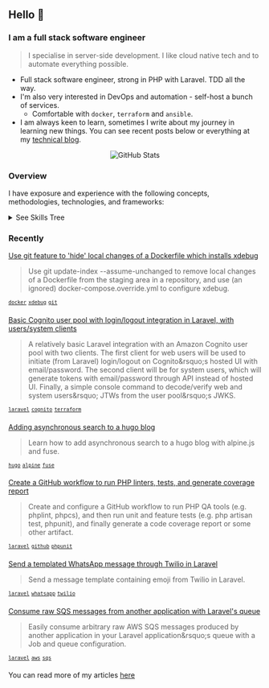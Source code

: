 ## Hello :wave: 

### I am a full stack software engineer

> I specialise in server-side development. I like cloud native tech and to automate everything possible.

* Full stack software engineer, strong in PHP with Laravel. TDD all the way.
* I'm also very interested in DevOps and automation - self-host a bunch of services.
  * Comfortable with `docker`, `terraform` and `ansible`.
* I am always keen to learn, sometimes I write about my journey in learning new things. You can see recent posts below or everything at my [technical blog](https://ac93.uk).

<p align="center"><img alt="GitHub Stats" src="https://static.ac93.uk/github-readme-stats.svg" /></p>

### Overview

I have exposure and experience with the following concepts, methodologies, technologies, and frameworks:

<details>
<summary>See Skills Tree</summary>

You can see the repository for rationale and [notes on generation](https://github.com/alistaircol/skills).

![skills](https://static.ac93.uk/resume/skills.png)

</details>

### Recently

<!-- BLOG-POST-LIST:START -->
[Use git feature to &#39;hide&#39; local changes of a Dockerfile which installs xdebug](https://ac93.uk/articles/git-update-index-assume-unchanged-dockerfile-for-xdebug/)
> Use git update-index --assume-unchanged to remove local changes of a Dockerfile from the staging area in a repository, and use &lpar;an ignored&rpar; docker-compose.override.yml to configure xdebug.

<sup>[`docker`](https://ac93.uk/tags/docker)</sup>&nbsp;<sup>[`xdebug`](https://ac93.uk/tags/xdebug)</sup>&nbsp;<sup>[`git`](https://ac93.uk/tags/git)</sup>&nbsp;

[Basic Cognito user pool with login/logout integration in Laravel, with users/system clients](https://ac93.uk/articles/laravel-integration-with-amazon-cognito/)
> A relatively basic Laravel integration with an Amazon Cognito user pool with two clients. The first client for web users will be used to initiate &lpar;from Laravel&rpar; login/logout on Cognito&amp;rsquo;s hosted UI with email/password. The second client will be for system users, which will generate tokens with email/password through API instead of hosted UI. Finally, a simple console command to decode/verify web and system users&amp;rsquo; JTWs from the user pool&amp;rsquo;s JWKS.

<sup>[`laravel`](https://ac93.uk/tags/laravel)</sup>&nbsp;<sup>[`cognito`](https://ac93.uk/tags/cognito)</sup>&nbsp;<sup>[`terraform`](https://ac93.uk/tags/terraform)</sup>&nbsp;

[Adding asynchronous search to a hugo blog](https://ac93.uk/articles/adding-async-search-to-hugo-project-with-alpine-and-fuse/)
> Learn how to add asynchronous search to a hugo blog with alpine.js and fuse.

<sup>[`hugo`](https://ac93.uk/tags/hugo)</sup>&nbsp;<sup>[`alpine`](https://ac93.uk/tags/alpine)</sup>&nbsp;<sup>[`fuse`](https://ac93.uk/tags/fuse)</sup>&nbsp;

[Create a GitHub workflow to run PHP linters, tests, and generate coverage report](https://ac93.uk/articles/laravel-github-workflow-lint-run-unit-and-feature-tests-and-generate-code-coverage-report/)
> Create and configure a GitHub workflow to run PHP QA tools &lpar;e.g. phplint, phpcs&rpar;, and then run unit and feature tests &lpar;e.g. php artisan test, phpunit&rpar;, and finally generate a code coverage report or some other artifact.

<sup>[`laravel`](https://ac93.uk/tags/laravel)</sup>&nbsp;<sup>[`github`](https://ac93.uk/tags/github)</sup>&nbsp;<sup>[`phpunit`](https://ac93.uk/tags/phpunit)</sup>&nbsp;

[Send a templated WhatsApp message through Twilio in Laravel](https://ac93.uk/articles/laravel-send-whatsapp-message-with-emoji-and-variables/)
> Send a message template containing emoji from Twilio in Laravel.

<sup>[`laravel`](https://ac93.uk/tags/laravel)</sup>&nbsp;<sup>[`whatsapp`](https://ac93.uk/tags/whatsapp)</sup>&nbsp;<sup>[`twilio`](https://ac93.uk/tags/twilio)</sup>&nbsp;

[Consume raw SQS messages from another application with Laravel&#39;s queue](https://ac93.uk/articles/laravel-consume-raw-sqs-messages-in-its-job-queue-system/)
> Easily consume arbitrary raw AWS SQS messages produced by another application in your Laravel application&amp;rsquo;s queue with a Job and queue configuration.

<sup>[`laravel`](https://ac93.uk/tags/laravel)</sup>&nbsp;<sup>[`aws`](https://ac93.uk/tags/aws)</sup>&nbsp;<sup>[`sqs`](https://ac93.uk/tags/sqs)</sup>&nbsp;
<!-- BLOG-POST-LIST:END -->

You can read more of my articles [here](https://ac93.uk/articles)
